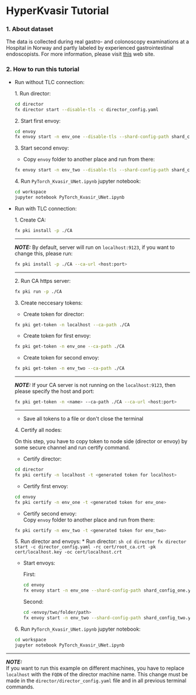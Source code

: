 # HyperKvasir Tutorial


### 1. About dataset
The data is collected during real gastro- and colonoscopy examinations at a Hospital in Norway and partly labeled by experienced gastrointestinal endoscopists. For more information, please visit [this](https://datasets.simula.no/hyper-kvasir/) web site.


### 2. How to run this tutorial
* Run without TLC connection:

    1\. Run director:
    ```sh
    cd director
    fx director start --disable-tls -c director_config.yaml
    ```

    2\. Start first envoy:
    ```sh
    cd envoy
    fx envoy start -n env_one --disable-tls --shard-config-path shard_config_one.yaml -dh localhost -dp 50051
    ```

    3\. Start second envoy:
    - Copy `envoy` folder to another place and run from there:
    ```sh
    fx envoy start -n env_two --disable-tls --shard-config-path shard_config_two.yaml -dh localhost -dp 50051
    ```

    4\. Run `PyTorch_Kvasir_UNet.ipynb` jupyter notebook:
    ```sh
    cd workspace
    jupyter notebook PyTorch_Kvasir_UNet.ipynb
    ```

* Run with TLC connection:

    1\. Create CA:
    ```sh
    fx pki install -p ./CA
    ```

    ---
    **_NOTE:_** By default, server will run on `localhost:9123`, if you want to change this, please run:
    ```sh
    fx pki install -p ./CA --ca-url <host:port>
    ```
    ---

    2\. Run CA https server:
    ```sh
    fx pki run -p ./CA
    ```

    3\. Create neccesary tokens:

    * Create token for director:

    ```sh
    fx pki get-token -n localhost --ca-path ./CA
    ```


    * Create token for first envoy:

    ```sh
    fx pki get-token -n env_one --ca-path ./CA
    ```

    * Create token for second envoy:

    ```sh
    fx pki get-token -n env_two --ca-path ./CA
    ```
    ---
    **_NOTE:_**  If your CA server is not running on the `localhost:9123`, then please specify the host and port:
    ```sh
    fx pki get-token -n <name> --ca-path ./CA --ca-url <host:port>
    ```
    ---

    * Save all tokens to a file or don't close the terminal
    
    4\. Certify all nodes:

    On this step, you have to copy token to node side (director or envoy) by some secure channel and run certify command.

    * Certify director:
    ```sh
    cd director
    fx pki certify -n localhost -t <generated token for localhost>
    ```

    * Certify first envoy:
    ```sh
    cd envoy
    fx pki certify -n env_one -t <generated token for env_one>
    ```

    * Certify second envoy:\
    Copy `envoy` folder to another place and run from there:
    ```sh
    fx pki certify -n env_two -t <generated token for env_two>
    ```

    5\. Run director and envoys:
        * Run director:
        ```sh
        cd director
        fx director start -c director_config.yaml -rc cert/root_ca.crt -pk cert/localhost.key -oc cert/localhost.crt
        ```

    * Start envoys:

        First:
        ```sh
        cd envoy
        fx envoy start -n env_one --shard-config-path shard_config_one.yaml -dh localhost -dp 50051 -rc cert/root_ca.crt -pk cert/env_one.key -oc cert/env_one.crt
        ```

        Second:        
        ```sh
        cd <envoy/two/folder/path>
        fx envoy start -n env_two --shard-config-path shard_config_two.yaml -dh localhost -dp 50051 -rc cert/root_ca.crt -pk cert/env_two.key -oc cert/env_two.crt
        ```


    6\. Run `PyTorch_Kvasir_UNet.ipynb` jupyter notebook:
    ```sh
    cd workspace
    jupyter notebook PyTorch_Kvasir_UNet.ipynb
    ```

---
**_NOTE:_**  
If you want to run this example on different machines, you have to replace `localhost` with the `FQDN` of the director machine name. This change must be made in the `director/director_config.yaml` file and in all previous terminal commands.
